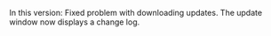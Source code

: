 In this version:
Fixed problem with downloading updates.
The update window now displays a change log.